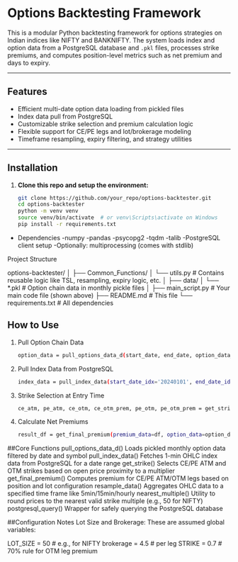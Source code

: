 # Options Backtesting Framework

This is a modular Python backtesting framework for options strategies on Indian indices like NIFTY and BANKNIFTY. The system loads index and option data from a PostgreSQL database and `.pkl` files, processes strike premiums, and computes position-level metrics such as net premium and days to expiry.

---

## Features

- Efficient multi-date option data loading from pickled files
- Index data pull from PostgreSQL
- Customizable strike selection and premium calculation logic
- Flexible support for CE/PE legs and lot/brokerage modeling
- Timeframe resampling, expiry filtering, and strategy utilities

---

## Installation

1. **Clone this repo and setup the environment:**
   ```bash
   git clone https://github.com/your_repo/options-backtester.git
   cd options-backtester
   python -m venv venv
   source venv/bin/activate  # or venv\Scripts\activate on Windows
   pip install -r requirements.txt

- Dependencies
  -numpy
  -pandas
  -psycopg2
  -tqdm
  -talib
  -PostgreSQL client setup
  -Optionally: multiprocessing (comes with stdlib)

Project Structure

options-backtester/
│
├── Common_Functions/
│   └── utils.py                  # Contains reusable logic like TSL, resampling, expiry logic, etc.
│
├── data/
│   └── *.pkl                     # Option chain data in monthly pickle files
│
├── main_script.py               # Your main code file (shown above)
├── README.md                    # This file
└── requirements.txt             # All dependencies

## How to Use
1. Pull Option Chain Data
   ```bash
   option_data = pull_options_data_d(start_date, end_date, option_data_path, stock='NIFTY')

3. Pull Index Data from PostgreSQL
   ```bash
   index_data = pull_index_data(start_date_idx='20240101', end_date_idx='20240331', stock='NIFTY')
   
5. Strike Selection at Entry Time
   ```bash
   ce_atm, pe_atm, ce_otm, ce_otm_prem, pe_otm, pe_otm_prem = get_strike(ATM=22350, minute=dt.datetime(2024, 2, 1, 9, 30), daily_option_data=option_data)
   
7. Calculate Net Premiums
   ```bash
   result_df = get_final_premium(premium_data=df, option_data=option_data, RATIO=(1, 2))
   
##Core Functions
pull_options_data_d()	Loads pickled monthly option data filtered by date and symbol
pull_index_data()	Fetches 1-min OHLC index data from PostgreSQL for a date range
get_strike()	Selects CE/PE ATM and OTM strikes based on open price proximity to a multiplier
get_final_premium()	Computes premium for CE/PE ATM/OTM legs based on position and lot configuration
resample_data()	Aggregates OHLC data to a specified time frame like 5min/15min/hourly
nearest_multiple()	Utility to round prices to the nearest valid strike multiple (e.g., 50 for NIFTY)
postgresql_query()	Wrapper for safely querying the PostgreSQL database

##Configuration Notes
Lot Size and Brokerage:
These are assumed global variables:

LOT_SIZE = 50      # e.g., for NIFTY
brokerage = 4.5    # per leg
STRIKE = 0.7       # 70% rule for OTM leg premium

